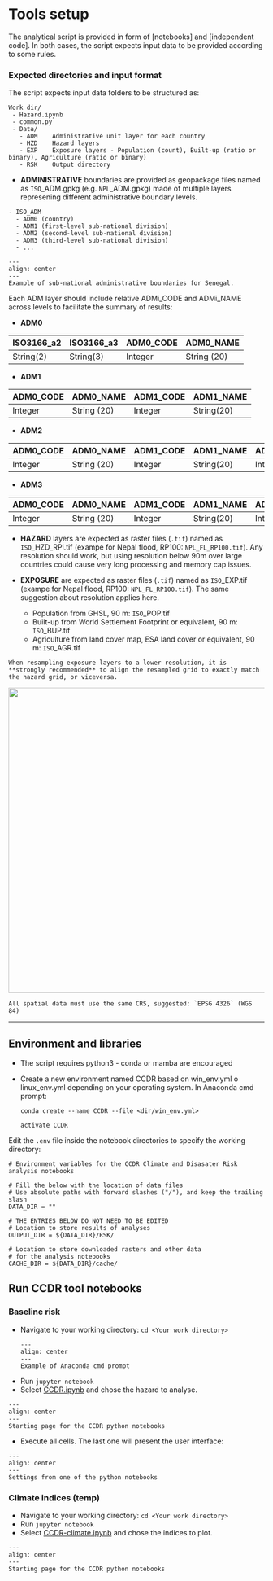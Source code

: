 # Tools setup

The analytical script is provided in form of [notebooks] and [independent code].
In both cases, the script expects input data to be provided according to some rules.

### Expected directories and input format

The script expects input data folders to be structured as:

```
Work dir/
 - Hazard.ipynb
 - common.py
 - Data/
   - ADM	Administrative unit layer for each country
   - HZD	Hazard layers
   - EXP	Exposure layers - Population (count), Built-up (ratio or binary), Agriculture (ratio or binary)
   - RSK	Output directory
```

- **ADMINISTRATIVE** boundaries are provided as geopackage files named as `ISO`_ADM.gpkg (e.g. `NPL`_ADM.gpkg) made of multiple layers represening different administrative boundary levels.

```
- ISO_ADM
  - ADM0 (country)
  - ADM1 (first-level sub-national division)
  - ADM2 (second-level sub-national division)
  - ADM3 (third-level sub-national division)
  - ...
```

```{figure} images/adm_lvl.jpg
---
align: center
---
Example of sub-national administrative boundaries for Senegal.
```

Each ADM layer should include relative ADMi_CODE and ADMi_NAME across levels to facilitate the summary of results:

  - **ADM0**

  | ISO3166_a2 | ISO3166_a3 | ADM0_CODE | ADM0_NAME | 
  |---|---|---|---|
  | String(2) | String(3) | Integer | String (20) |
 
  - **ADM1**

  | ADM0_CODE | ADM0_NAME | ADM1_CODE | ADM1_NAME | 
  |---|---|---|---|
  | Integer | String (20) | Integer | String(20) |

  - **ADM2**

  | ADM0_CODE | ADM0_NAME | ADM1_CODE | ADM1_NAME | ADM2_CODE | ADM2_NAME | 
  |---|---|---|---|---|---|
  | Integer | String (20) | Integer | String(20) | Integer | String(20) |

  - **ADM3**
  
  | ADM0_CODE | ADM0_NAME | ADM1_CODE | ADM1_NAME | ADM2_CODE | ADM2_NAME | ADM3_CODE | ADM3_NAME | 
  |---|---|---|---|---|---|---|---|
  | Integer | String (20) | Integer | String(20) | Integer | String(20) | Integer | String(20) |

- **HAZARD** layers are expected as raster files (`.tif`) named as `ISO`_HZD_RPi.tif (exampe for Nepal flood, RP100: `NPL_FL_RP100.tif`). Any resolution should work, but using resolution below 90m over large countries could cause very long processing and memory cap issues.

- **EXPOSURE** are expected as raster files (`.tif`) named as `ISO`_EXP.tif (exampe for Nepal flood, RP100: `NPL_FL_RP100.tif`). The same suggestion about resolution applies here.

	- Population from GHSL, 90 m: `ISO`_POP.tif
	- Built-up from World Settlement Footprint or equivalent, 90 m: `ISO`_BUP.tif
	- Agriculture from land cover map, ESA land cover or equivalent, 90 m: `ISO`_AGR.tif

```{caution}
When resampling exposure layers to a lower resolution, it is **strongly recommended** to align the resampled grid to exactly match the hazard grid, or viceversa.
```

<img width=600 src="https://user-images.githubusercontent.com/44863827/157419284-64e16285-6284-45ba-bc9c-01eab713c2f1.png">

```{caution}
All spatial data must use the same CRS, suggested: `EPSG 4326` (WGS 84)
```

<hr>

## Environment and libraries
- The script requires python3 - conda or mamba are encouraged
- Create a new environment named CCDR based on win_env.yml o linux_env.yml depending on your operating system.
  In Anaconda cmd prompt:

	`conda create --name CCDR --file <dir/win_env.yml>`
	
	`activate CCDR`

Edit the `.env` file inside the notebook directories to specify the working directory:

```
# Environment variables for the CCDR Climate and Disasater Risk analysis notebooks

# Fill the below with the location of data files
# Use absolute paths with forward slashes ("/"), and keep the trailing slash
DATA_DIR = ""

# THE ENTRIES BELOW DO NOT NEED TO BE EDITED
# Location to store results of analyses
OUTPUT_DIR = ${DATA_DIR}/RSK/

# Location to store downloaded rasters and other data
# for the analysis notebooks
CACHE_DIR = ${DATA_DIR}/cache/
```

## Run CCDR tool notebooks

### Baseline risk

- Navigate to your working directory: `cd <Your work directory>`
  ```{figure} images/cmd_prompt.png
  ---
  align: center
  ---
  Example of Anaconda cmd prompt
  ```
- Run `jupyter notebook`
- Select [CCDR.ipynb](https://github.com/GFDRR/CCDR-tools/blob/main/Top-down/notebooks/CCDR.ipynb) and chose the hazard to analyse.

```{figure} images/ccdr-nb.png
---
align: center
---
Starting page for the CCDR python notebooks
```

- Execute all cells. The last one will present the user interface:

```{figure} images/ccdr-nb_settings.png
---
align: center
---
Settings from one of the python notebooks
```

### Climate indices (temp)

- Navigate to your working directory: `cd <Your work directory>`
- Run `jupyter notebook`
- Select [CCDR-climate.ipynb](https://github.com/GFDRR/CCDR-tools/blob/main/Top-down/notebooks/CCDR-climate.ipynb) and chose the indices to plot.

```{figure} images/ccdr-nb.png
---
align: center
---
Starting page for the CCDR python notebooks
```


